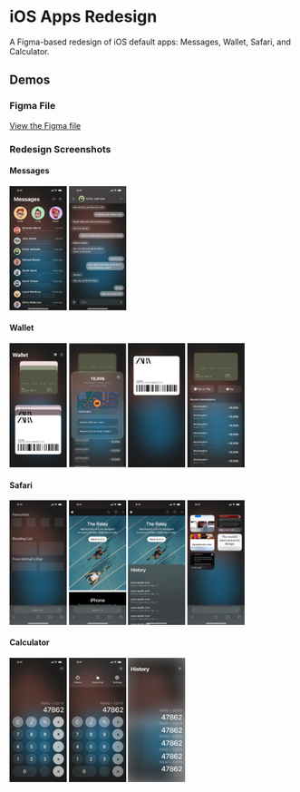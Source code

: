 # iOS Apps Redesign

A Figma-based redesign of iOS default apps: Messages, Wallet, Safari, and Calculator.

## Demos

### Figma File
[View the Figma file](https://www.figma.com/design/NKdpJRSnMXh8RswQIS6RDa/Redesign?node-id=3-253&t=7XTWhfQuLJFOS4Y8-1)

### Redesign Screenshots

#### Messages
<p float="left">
  <img src="https://github.com/MichalTalaga17/redesign_ios/blob/main/demo/Messages.png" width="20%" />
  <img src="https://github.com/MichalTalaga17/redesign_ios/blob/main/demo/Chat.png" width="20%" />
</p>

#### Wallet
<p float="left">
  <img src="https://github.com/MichalTalaga17/redesign_ios/blob/main/demo/Wallet.png" width="20%" />
  <img src="https://github.com/MichalTalaga17/redesign_ios/blob/main/demo/Transaction-details.png" width="20%" />
  <img src="https://github.com/MichalTalaga17/redesign_ios/blob/main/demo/Loyality.png" width="20%" />
  <img src="https://github.com/MichalTalaga17/redesign_ios/blob/main/demo/Card-details.png" width="20%" />
</p>

#### Safari
<p float="left">
  <img src="https://github.com/MichalTalaga17/redesign_ios/blob/main/demo/S-main.png" width="20%" />
  <img src="https://github.com/MichalTalaga17/redesign_ios/blob/main/demo/S-site.png" width="20%" />
  <img src="https://github.com/MichalTalaga17/redesign_ios/blob/main/demo/S-history.png" width="20%" />
  <img src="https://github.com/MichalTalaga17/redesign_ios/blob/main/demo/S-pages.png" width="20%" />
</p>

#### Calculator
<p float="left">
  <img src="https://github.com/MichalTalaga17/redesign_ios/blob/main/demo/C-main.png" width="20%" />
  <img src="https://github.com/MichalTalaga17/redesign_ios/blob/main/demo/C-menu.png" width="20%" />
  <img src="https://github.com/MichalTalaga17/redesign_ios/blob/main/demo/C-history.png" width="20%" />
</p>
